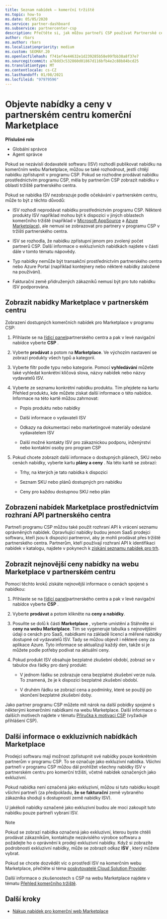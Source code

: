 ```yaml
---
title: Seznam nabídek – komerční tržiště
ms.topic: how-to
ms.date: 05/05/2020
ms.service: partner-dashboard
ms.subservice: partnercenter-csp
description: Přečtěte si, jak můžou partneři CSP používat Partnerské centrum k zobrazení nebo hledání na webu Marketplace pro nabídky SaaS nebo ceny od nezávislých výrobců softwaru (ISV).
author: rbars
ms.author: rbars
ms.localizationpriority: medium
ms.custom: SEOMAY.20
ms.openlocfilehash: f741ef4e44632e1d239285b58e99fbb38a8f37e7
ms.sourcegitcommit: a78dd3c532860d01867d116bfb4e2c88b84bcd25
ms.translationtype: MT
ms.contentlocale: cs-CZ
ms.lasthandoff: 01/08/2021
ms.locfileid: "97979596"
---
```

# <a name="discover-offers-and-pricing-in-partner-center-commercial-marketplace"></a>Objevte nabídky a ceny v partnerském centru komerční Marketplace

**Příslušné role**

- Globální správce
- Agent správce

Pokud se nezávislí dodavatelé softwaru (ISV) rozhodli publikovat nabídku na komerčním webu Marketplace, můžou se také rozhodnout, jestli chtějí nabídku zpřístupnit v programu CSP. Pokud se rozhodne prodávat nabídku prostřednictvím programu CSP, měla by partnerům CSP zobrazit nabídku v oblasti tržiště partnerského centra.

Pokud se nabídka ISV nezobrazuje podle očekávání v partnerském centru, může to být z těchto důvodů:

- ISV rozhodl neprodávat nabídku prostřednictvím programu CSP. Některé produkty ISV například mohou být k dispozici v jiných oblastech komerčního tržiště (například v [Microsoft AppSource](https://appsource.microsoft.com/) a [Azure Marketplace](https://azuremarketplace.microsoft.com/)), ale nemusí se zobrazovat pro partnery v programu CSP v tržišti partnerského centra.

- ISV se rozhodla, že nabídku zpřístupní jenom pro zvolený počet partnerů CSP. Další informace o exkluzivních nabídkách najdete v části dále v tomto tématu nápovědy.

- Typ nabídky nemůže být transakční prostřednictvím partnerského centra nebo Azure Portal (například kontejnery nebo některé nabídky založené na používání).

- Fakturační země přidružených zákazníků nemusí být pro tuto nabídku ISV podporována.

## <a name="view-marketplace-offers-in-partner-center"></a>Zobrazit nabídky Marketplace v partnerském centru

Zobrazení dostupných komerčních nabídek pro Marketplace v programu CSP:

1. Přihlaste se na [řídicí panel](https://partner.microsoft.com/dashboard)partnerského centra a pak v levé navigační nabídce vyberte **CSP** .

2. Vyberte **prodávat** a potom na **Marketplace**. Ve výchozím nastavení se zobrazí produkty všech typů a kategorií.

3. Vyberte filtr podle typu nebo kategorie. Pomocí **vyhledávání** můžete také vyhledat konkrétní klíčová slova, názvy nabídek nebo názvy vydavatelů ISV.

4. Vyberte ze seznamu konkrétní nabídku produktu. Tím přejdete na kartu Přehled produktu, kde můžete získat další informace o této nabídce. Informace na této kartě můžou zahrnovat: 

    - Popis produktu nebo nabídky

    - Další informace o vydavateli ISV

    - Odkazy na dokumentaci nebo marketingové materiály odeslané vydavatelem ISV

    - Další možné kontakty ISV pro zákaznickou podporu, inženýrství nebo kontaktní osoby pro program CSP

5. Pokud chcete zobrazit další informace o dostupných plánech, SKU nebo cenách nabídky, vyberte kartu **plány a ceny** . Na této kartě se zobrazí:

    - Trhy, na kterých je tato nabídka k dispozici

    - Seznam SKU nebo plánů dostupných pro nabídku

    - Ceny pro každou dostupnou SKU nebo plán

## <a name="view-marketplace-offers-via-partner-center-apis"></a>Zobrazení nabídek Marketplace prostřednictvím rozhraní API partnerského centra

Partneři programu CSP můžou také použít rozhraní API k vrácení seznamu oprávněných nabídek. Opravňující nabídky budou jenom SaaS prodejci softwaru, kteří jsou k dispozici partnerovi, aby je mohli prodávat přes tržiště partnerského centra. Partnerům, kteří používají rozhraní API k identifikaci nabídek v katalogu, najdete v pokynech k [získání seznamu nabídek pro trh](/partner-center/develop/create-subscription-azure-marketplace-products#get-a-list-of-offers-for-a-market).

## <a name="view-the-latest-marketplace-offer-pricing-in-partner-center"></a>Zobrazit nejnovější ceny nabídky na webu Marketplace v partnerském centru

Pomocí těchto kroků získáte nejnovější informace o cenách spojené s nabídkou:

1. Přihlaste se na [řídicí panel](https://partner.microsoft.com/dashboard)partnerského centra a pak v levé navigační nabídce vyberte **CSP** .

2. Vyberte **prodávat** a potom klikněte na **ceny a nabídky**.

3. Posuňte se dolů k části **Marketplace** , vyberte umístění a Stáhněte si **ceny na webu Marketplace**. Tím se vygeneruje tabulka s nejnovějšími údaji o cenách pro SaaS, nabídkami na základě licencí a měřené nabídky dostupné od vydavatelů ISV. Tady se můžou objevit i některé ceny za aplikace Azure. Tyto informace se aktualizují každý den, takže si je můžete podle potřeby podívat na aktuální ceny.

4. Pokud produkt ISV obsahuje bezplatné zkušební období, zobrazí se v tabulce dva řádky pro daný produkt:

    - V jednom řádku se zobrazuje cena bezplatné zkušební verze nula. To znamená, že je k dispozici bezplatné zkušební období.

    - V druhém řádku se zobrazí cena a podmínky, které se použijí po skončení bezplatné zkušební doby.

Jako partner programu CSP můžete mít nárok na další pobídky spojené s některými komerčními nabídkami na webu Marketplace. Další informace o dalších motivech najdete v tématu [Příručka k motivaci CSP](https://aka.ms/partnerincentives) (vyžaduje přihlášení CSP).

## <a name="learn-about-marketplace-exclusive-offers"></a>Další informace o exkluzivních nabídkách Marketplace

Prodejci softwaru mají možnost zpřístupnit své nabídky pouze konkrétním partnerům v programu CSP. To se označuje jako exkluzivní nabídka. Všichni partneři v programu CSP můžou dál prohlížet všechny nabídky ISV v partnerském centru pro komerční tržišti, včetně nabídek označených jako exkluzivní.

Pokud nabídka není označená jako exkluzivní, můžou si tuto nabídku koupit všichni partneři (za předpokladu, **že se fakturační** země vybraného zákazníka shodují s dostupností země nabídky ISV).

U jakékoli nabídky označené jako exkluzivní budou ale moci zakoupit tuto nabídku pouze partneři vybraní ISV.

> [!NOTE]
> Pokud se zobrazí nabídka označená jako exkluzivní, kterou byste chtěli prodávat zákazníkům, kontaktujte nezávislého výrobce softwaru a požádejte ho o oprávnění k prodeji exkluzivní nabídky. Když si zobrazíte podrobnosti exkluzivní nabídky, může se zobrazit odkaz **ISV** , který můžete vybrat.

Pokud se chcete dozvědět víc o prostředí ISV na komerčním webu Marketplace, přečtěte si téma [poskytovatelé Cloud Solution Provider](/azure/marketplace/cloud-solution-providers).

Další informace o zkušenostech s CSP na webu Marketplace najdete v tématu [Přehled komerčního tržiště](csp-commercial-marketplace-overview.md).

## <a name="next-steps"></a>Další kroky

- [Nákup nabídek pro komerční web Marketplace](csp-commercial-marketplace-purchase.md)